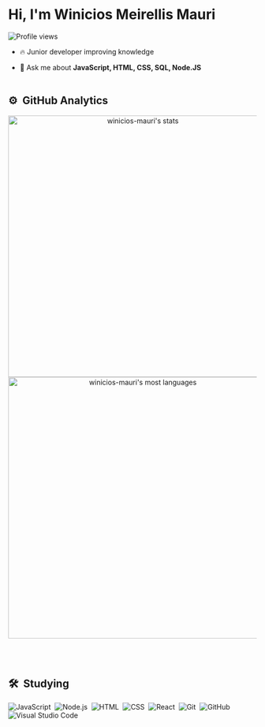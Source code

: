 

<h1 align="left">Hi, I'm Winicios Meirellis Mauri</h1>
<p align="left"> <img src="https://komarev.com/ghpvc/?username=winicios-mauri&color=yellow" alt="Profile views" /> </p>

- 🔥 Junior developer improving knowledge

- 💬 Ask me about **JavaScript, HTML, CSS, SQL, Node.JS**
<br><br>

## ⚙️ &nbsp;GitHub Analytics

<p align="center">
<img width="530em" src="https://github-readme-stats.vercel.app/api?username=winicios-mauri&show_icons=true&theme=vision-friendly-dark" alt="winicios-mauri's stats"/>
<img width="530em" src="https://github-readme-stats.vercel.app/api/top-langs/?username=winicios-mauri&layout=compact&theme=vision-friendly-dark" alt="winicios-mauri's most languages"/>
</p>

<br><br>

## 🛠 &nbsp;Studying

![JavaScript](https://img.shields.io/badge/-JavaScript-05122A?style=flat&logo=javascript)&nbsp;
![Node.js](https://img.shields.io/badge/-Node.js-05122A?style=flat&logo=node.js)&nbsp;
![HTML](https://img.shields.io/badge/-HTML-05122A?style=flat&logo=HTML5)&nbsp;
![CSS](https://img.shields.io/badge/-CSS-05122A?style=flat&logo=CSS3&logoColor=1572B6)&nbsp;
![React](https://img.shields.io/badge/-React-05122A?style=flat&logo=react)&nbsp;
![Git](https://img.shields.io/badge/-Git-05122A?style=flat&logo=git)&nbsp;
![GitHub](https://img.shields.io/badge/-GitHub-05122A?style=flat&logo=github)&nbsp;
![Visual Studio Code](https://img.shields.io/badge/-Visual%20Studio%20Code-05122A?style=flat&logo=visual-studio-code&logoColor=007ACC)&nbsp;

<br><br>

